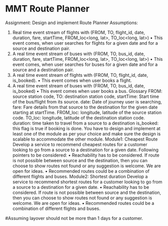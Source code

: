 # MMT Route Planner

Assignment: Design and implement Route Planner
Assumptions:
1. Real time event stream of flights with (FROM, TO, flight_id, date,  duration, fare, startTime, FROM_loc<long, lat>,  TO_loc<long, lat>)
• This event comes, when user searches for flights for a given date and  for a source and destination pair.
2. A real time event stream of buses with (FROM, TO, bus_id, date, duration, fare, startTime, FROM_loc<long, lat>,  TO_loc<long, lat>)
• This event comes, when user searches for buses for a given date and  for a source and a destination pair.
3. A real time event stream of flights with (FROM, TO, flight_id,  date, is_booked).
• This event comes when user books a flight.
4. A real time event stream of buses with (FROM, TO, bus_id, date,  is_booked)
• This event comes when user books a bus.
Glossary
FROM: source station code,
TO: destination station code,
startTime: Start time of the bus/flight from its source.
date: Date of journey user is searching,
fare: Fare details from that source to the destination for the given date starting at  startTime.
FROM_loc: longitude, latitude of the source station code.
TO_loc: longitude, latitude of the destination station code.
duration: time taken to travel from a source to a destination
is_booked: this flag is true if booking is done.
You have to design and implement at least one of the module as per your choice and  make sure the design is scalable to accommodate the other module.
Module1: Cheapest Route
 Develop a service to recommend cheapest routes for a customer looking to go  from a source to a destination for a given date.
 Following pointers to be considered:
• Reachability has to be considered. If route is not possible between source and  the destination, then you can choose to show routes not found or any  suggestion is welcome. We are open for ideas.
• Recommended routes could be a combination of different flights and buses.
Module2: Shortest duration
 Develop a service to recommend shortest routes for a customer looking to go  from a source to a destination for a given date.
• Reachability has to be considered. If route is not possible between source and  the destination, then you can choose to show routes not found or any  suggestion is welcome. We are open for ideas.
• Recommended routes could be a combination of different flights and buses.


#Assuming layover should not be more than 1 days for a customer.